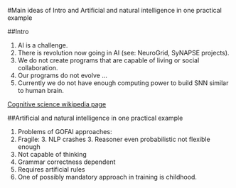 #Main ideas of Intro and Artificial and natural intelligence in one practical example

##Intro

1. AI is a challenge.
1. There is revolution now going in AI (see: NeuroGrid, SyNAPSE projects).
1. We do not create programs that are capable of living or social collaboration.
1. Our programs do not evolve ...
1. Currently we do not have enough computing power to build SNN similar to human brain.

[Cognitive science wikipedia page](http://en.wikipedia.org/wiki/Cognitive_science)

##Artificial and natural intelligence in one practical example

1. Problems of GOFAI approaches:
  2. Fragile:
    3. NLP crashes
	3. Reasoner even probabilistic not flexible enough
  2. Not capable of thinking
  2. Grammar correctness dependent
  2. Requires artificial rules
1. One of possibly mandatory approach in training is childhood.
